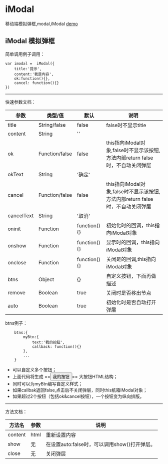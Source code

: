 # iModal
移动端模拟弹框,modal,iModal [demo](https://dreamback.github.io/iModal//demo.html)

## iModal 模拟弹框
简单调用例子调用：

```
var imodal =  iModal({
    title:'提示',
    content:'我是内容',
    ok:function(){},
    cancel: function(){}
})
```

---
快速参数文档：

参数 | 类型/值|  默认 | 说明
---|---|---|---
title | String/false | false | false时不显示title
content | String | '' |
ok | Function/false|false| this指向iModal对象,false时不显示该按钮,方法内部return false时，不自动关闭弹层
okText| String|'确定'|
cancel|Function/false|false|this指向iModal对象,false时不显示该按钮,方法内部return false时，不自动关闭弹层
cancelText|String|'取消'|
oninit|Function|function(){}|初始化时的回调，this指向iModal对象
onshow|Function|function(){}|显示时的回调，this指向iModal对象
onclose|Function|function(){}|关闭是的回调,this指向iModal对象
btns|Object|{}|自定义按钮，下面再做描述
remove|Boolean |true|关闭时是否移出节点
auto|Boolean|true|初始化时是否自动打开弹层

btns例子：

```
    btns:{
        myBtn:{
            text:'我的按钮',
            callback: function(){}
        },
        ...
    }
```
- 可以自定义多个按钮；
- 上面代码将生成 ==<button class="myBtn">我的按钮</button>== 大按钮HTML结构；
- 同时可以为myBtn编写自定义样式；
- 如果callbak返回false,点击后不关闭弹层，同时this纸箱iModal对象；
- 如果超过2个按钮（包括ok&cancel按钮），一个按钮变为纵向排版。

---

方法文档：

方法名 |参数| 说明
---|---|---
content|html|重新设置内容
show |无| 在设置auto:false时，可以调用show()打开弹层。
close |无| 关闭弹层





